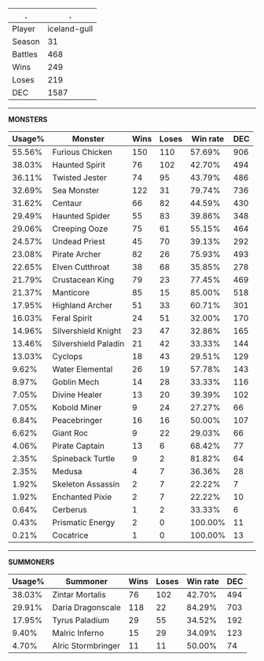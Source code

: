 .|.
|-|-
Player|iceland-gull
Season|31
Battles|468
Wins|249
Loses|219
DEC|1587

---
**MONSTERS**

Usage%|Monster|Wins|Loses|Win rate|DEC|
-|-|-|-|-|-|
55.56%|Furious Chicken|150|110|57.69%|906|
38.03%|Haunted Spirit|76|102|42.70%|494|
36.11%|Twisted Jester|74|95|43.79%|486|
32.69%|Sea Monster|122|31|79.74%|736|
31.62%|Centaur|66|82|44.59%|430|
29.49%|Haunted Spider|55|83|39.86%|348|
29.06%|Creeping Ooze|75|61|55.15%|464|
24.57%|Undead Priest|45|70|39.13%|292|
23.08%|Pirate Archer|82|26|75.93%|493|
22.65%|Elven Cutthroat|38|68|35.85%|278|
21.79%|Crustacean King|79|23|77.45%|469|
21.37%|Manticore|85|15|85.00%|518|
17.95%|Highland Archer|51|33|60.71%|301|
16.03%|Feral Spirit|24|51|32.00%|170|
14.96%|Silvershield Knight|23|47|32.86%|165|
13.46%|Silvershield Paladin|21|42|33.33%|144|
13.03%|Cyclops|18|43|29.51%|129|
9.62%|Water Elemental|26|19|57.78%|143|
8.97%|Goblin Mech|14|28|33.33%|116|
7.05%|Divine Healer|13|20|39.39%|102|
7.05%|Kobold Miner|9|24|27.27%|66|
6.84%|Peacebringer|16|16|50.00%|107|
6.62%|Giant Roc|9|22|29.03%|66|
4.06%|Pirate Captain|13|6|68.42%|77|
2.35%|Spineback Turtle|9|2|81.82%|64|
2.35%|Medusa|4|7|36.36%|28|
1.92%|Skeleton Assassin|2|7|22.22%|7|
1.92%|Enchanted Pixie|2|7|22.22%|10|
0.64%|Cerberus|1|2|33.33%|6|
0.43%|Prismatic Energy|2|0|100.00%|11|
0.21%|Cocatrice|1|0|100.00%|13|

---
**SUMMONERS**

Usage%|Summoner|Wins|Loses|Win rate|DEC|
-|-|-|-|-|-|
38.03%|Zintar Mortalis|76|102|42.70%|494|
29.91%|Daria Dragonscale|118|22|84.29%|703|
17.95%|Tyrus Paladium|29|55|34.52%|192|
9.40%|Malric Inferno|15|29|34.09%|123|
4.70%|Alric Stormbringer|11|11|50.00%|74|
